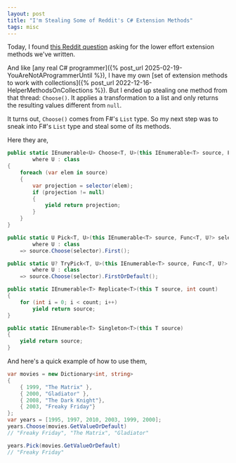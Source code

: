 ```yaml
---
layout: post
title: "I'm Stealing Some of Reddit's C# Extension Methods"
tags: misc
---
```


Today, I found [this Reddit question](https://www.reddit.com/r/csharp/comments/1mkrlcc/what_is_the_lowest_effort_highest_impact_helper/) asking for the lower effort extension methods we've written.

And like [any real C# programmer]({% post_url 2025-02-19-YouAreNotAProgrammerUntil %}), I have my own [set of extension methods to work with collections]({% post_url 2022-12-16-HelperMethodsOnCollections %}). But I ended up stealing one method from that thread: `Choose()`. It applies a transformation to a list and only returns the resulting values different from `null`.

It turns out, `Choose()` comes from F#'s `List` type. So my next step was to sneak into F#'s `List` type and steal some of its methods.

Here they are,

```csharp
public static IEnumerable<U> Choose<T, U>(this IEnumerable<T> source, Func<T, U?> selector) 
        where U : class
{
    foreach (var elem in source)
    {
        var projection = selector(elem);
        if (projection != null)
        {
            yield return projection;
        }
    }
}

public static U Pick<T, U>(this IEnumerable<T> source, Func<T, U?> selector)
        where U : class
    => source.Choose(selector).First();

public static U? TryPick<T, U>(this IEnumerable<T> source, Func<T, U?> selector)
        where U : class
    => source.Choose(selector).FirstOrDefault();

public static IEnumerable<T> Replicate<T>(this T source, int count)
{
    for (int i = 0; i < count; i++)
        yield return source;
}

public static IEnumerable<T> Singleton<T>(this T source)
{
    yield return source;
}
```

And here's a quick example of how to use them,

```csharp
var movies = new Dictionary<int, string>
{
    { 1999, "The Matrix" },
    { 2000, "Gladiator" },
    { 2008, "The Dark Knight"},
    { 2003, "Freaky Friday"}
};
var years = [1995, 1997, 2010, 2003, 1999, 2000];
years.Choose(movies.GetValueOrDefault)
// "Freaky Friday", "The Matrix", "Gladiator"

years.Pick(movies.GetValueOrDefault)
// "Freaky Friday"
```
